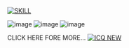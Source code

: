 
[![SKILL](https://skillicons.dev/icons?i=js,html,scss,git)](https://skillicons.dev)

![image](https://github.com/user-attachments/assets/debae9f9-2ff0-46f4-b013-38cafb0a8907)
![image](https://github.com/user-attachments/assets/877f0754-02b9-4d30-8129-6354425e74f1)
![image](https://github.com/user-attachments/assets/a534b8e7-2cfc-4422-8fd4-8472727acc91)

CLICK HERE FORE MORE... 
[![ICQ NEW](https://img.shields.io/badge/icq_new-black?style=for-the-badge&logo=icq&logolColor=42F425)](https://ralfendeck25.github.io/layout_dia/)
